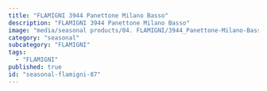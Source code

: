 ```yaml
---
title: "FLAMIGNI 3944 Panettone Milano Basso"
description: "FLAMIGNI 3944 Panettone Milano Basso"
image: "media/seasonal products/04. FLAMIGNI/3944_Panettone-Milano-Basso.jpg"
category: "seasonal"
subcategory: "FLAMIGNI"
tags:
  - "FLAMIGNI"
published: true
id: "seasonal-flamigni-87"
---
```

